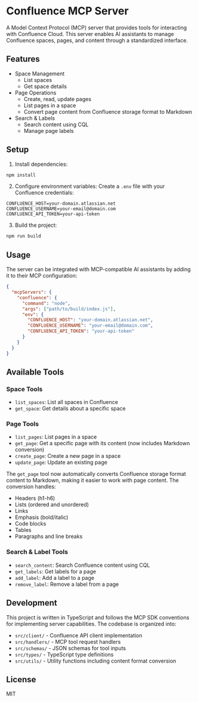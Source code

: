 # Confluence MCP Server

A Model Context Protocol (MCP) server that provides tools for interacting with Confluence Cloud. This server enables AI assistants to manage Confluence spaces, pages, and content through a standardized interface.

## Features

- Space Management
  - List spaces
  - Get space details
- Page Operations
  - Create, read, update pages
  - List pages in a space
  - Convert page content from Confluence storage format to Markdown
- Search & Labels
  - Search content using CQL
  - Manage page labels

## Setup

1. Install dependencies:
```bash
npm install
```

2. Configure environment variables:
Create a `.env` file with your Confluence credentials:
```
CONFLUENCE_HOST=your-domain.atlassian.net
CONFLUENCE_USERNAME=your-email@domain.com
CONFLUENCE_API_TOKEN=your-api-token
```

3. Build the project:
```bash
npm run build
```

## Usage

The server can be integrated with MCP-compatible AI assistants by adding it to their MCP configuration:

```json
{
  "mcpServers": {
    "confluence": {
      "command": "node",
      "args": ["path/to/build/index.js"],
      "env": {
        "CONFLUENCE_HOST": "your-domain.atlassian.net",
        "CONFLUENCE_USERNAME": "your-email@domain.com",
        "CONFLUENCE_API_TOKEN": "your-api-token"
      }
    }
  }
}
```

## Available Tools

### Space Tools
- `list_spaces`: List all spaces in Confluence
- `get_space`: Get details about a specific space

### Page Tools
- `list_pages`: List pages in a space
- `get_page`: Get a specific page with its content (now includes Markdown conversion)
- `create_page`: Create a new page in a space
- `update_page`: Update an existing page

The `get_page` tool now automatically converts Confluence storage format content to Markdown, making it easier to work with page content. The conversion handles:
- Headers (h1-h6)
- Lists (ordered and unordered)
- Links
- Emphasis (bold/italic)
- Code blocks
- Tables
- Paragraphs and line breaks

### Search & Label Tools
- `search_content`: Search Confluence content using CQL
- `get_labels`: Get labels for a page
- `add_label`: Add a label to a page
- `remove_label`: Remove a label from a page

## Development

This project is written in TypeScript and follows the MCP SDK conventions for implementing server capabilities. The codebase is organized into:

- `src/client/` - Confluence API client implementation
- `src/handlers/` - MCP tool request handlers
- `src/schemas/` - JSON schemas for tool inputs
- `src/types/` - TypeScript type definitions
- `src/utils/` - Utility functions including content format conversion

## License

MIT
